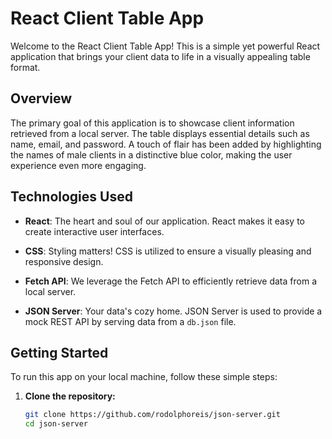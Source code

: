 # React Client Table App

Welcome to the React Client Table App! This is a simple yet powerful React application that brings your client data to life in a visually appealing table format.

## Overview

The primary goal of this application is to showcase client information retrieved from a local server. The table displays essential details such as name, email, and password. A touch of flair has been added by highlighting the names of male clients in a distinctive blue color, making the user experience even more engaging.

## Technologies Used

- **React**: The heart and soul of our application. React makes it easy to create interactive user interfaces.

- **CSS**: Styling matters! CSS is utilized to ensure a visually pleasing and responsive design.

- **Fetch API**: We leverage the Fetch API to efficiently retrieve data from a local server.

- **JSON Server**: Your data's cozy home. JSON Server is used to provide a mock REST API by serving data from a `db.json` file.

## Getting Started

To run this app on your local machine, follow these simple steps:

1. **Clone the repository:**
   ```bash
   git clone https://github.com/rodolphoreis/json-server.git
   cd json-server
